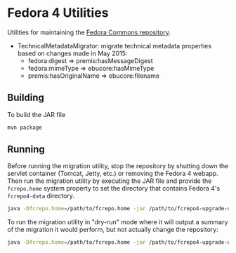 Fedora 4 Utilities
==================

Utilities for maintaining the [Fedora Commons repository](http://github.com/fcrepo4/fcrepo4).

* TechnicalMetadataMigrator: migrate technical metadata properties based on changes made in May 2015:
    * fedora:digest => premis:hasMessageDigest
    * fedora:mimeType => ebucore:hasMimeType
    * premis:hasOriginalName => ebucore:filename

Building
--------

To build the JAR file

``` sh
mvn package
```

Running
-------

Before running the migration utility, stop the repository by shutting down the servlet container (Tomcat, Jetty, etc.) or removing the Fedora 4 webapp.  Then run the migration utility by executing the JAR file and provide the `fcrepo.home` system property to set the directory that contains Fedora 4's `fcrepo4-data` directory.

``` sh
java -Dfcrepo.home=/path/to/fcrepo.home -jar /path/to/fcrepo4-upgrade-utils/target/fcrepo-upgrade-utils-4.3.1-SNAPSHOT.jar
```

To run the migration utility in "dry-run" mode where it will output a summary of the migration it would perform, but not actually change the repository: 

``` sh
java -Dfcrepo.home=/path/to/fcrepo.home -jar /path/to/fcrepo4-upgrade-utils/target/fcrepo-upgrade-utils-4.3.1-SNAPSHOT.jar dryrun
```
